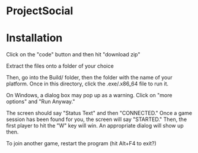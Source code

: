 # ProjectSocial

# Installation

Click on the "code" button and then hit "download zip"

Extract the files onto a folder of your choice

Then, go into the Build/ folder, then the folder with the name of your platform. Once in this directory, click the .exe/.x86_64 file to run it.

On Windows, a dialog box may pop up as a warning. Click on "more options" and "Run Anyway."

The screen should say "Status Text" and then "CONNECTED." Once a game session has been found for you, the screen will say "STARTED." Then, the
first player to hit the "W" key will win. An appropriate dialog will show up then.

To join another game, restart the program (hit Alt+F4 to exit?)
